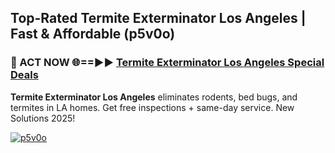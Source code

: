 ## Top-Rated Termite Exterminator Los Angeles | Fast & Affordable (p5v0o)

<h3>🐜 ACT NOW 🌐==►► <a href="https://tinyurl.com/2dysvsjj" rel="nofollow">Termite Exterminator Los Angeles Special Deals</a></h3>

**Termite Exterminator Los Angeles** eliminates rodents, bed bugs, and termites in LA homes. Get free inspections + same-day service. New Solutions 2025!

[![p5v0o](https://i.imgur.com/JCYaghj.jpeg)](https://tinyurl.com/2dysvsjj)